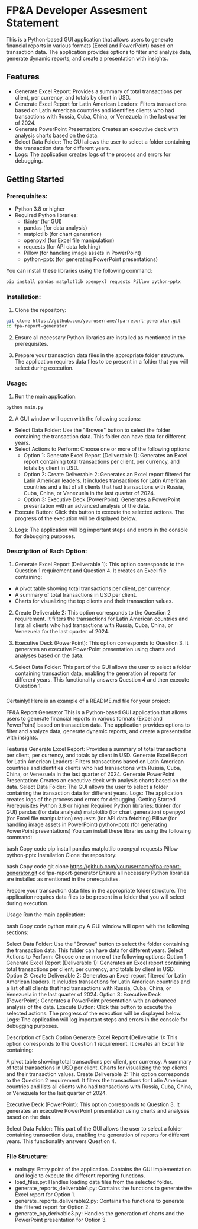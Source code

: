 # FP&A Developer Assesment Statement

This is a Python-based GUI application that allows users to generate financial reports in various formats (Excel and PowerPoint) based on transaction data. The application provides options to filter and analyze data, generate dynamic reports, and create a presentation with insights.

## Features
- Generate Excel Report: Provides a summary of total transactions per client, per currency, and totals by client in USD.
- Generate Excel Report for Latin American Leaders: Filters transactions based on Latin American countries and identifies clients who had transactions with Russia, Cuba, China, or Venezuela in the last quarter of 2024.
- Generate PowerPoint Presentation: Creates an executive deck with analysis charts based on the data.
- Select Data Folder: The GUI allows the user to select a folder containing the transaction data for different years.
- Logs: The application creates logs of the process and errors for debugging.

## Getting Started

### Prerequisites:
- Python 3.8 or higher
- Required Python libraries:
  - tkinter (for GUI)
  - pandas (for data analysis)
  - matplotlib (for chart generation)
  - openpyxl (for Excel file manipulation)
  - requests (for API data fetching)
  - Pillow (for handling image assets in PowerPoint)
  - python-pptx (for generating PowerPoint presentations)
 
You can install these libraries using the following command:
```bash
pip install pandas matplotlib openpyxl requests Pillow python-pptx
```

### Installation:

1. Clone the repository:
```bash
git clone https://github.com/yourusername/fpa-report-generator.git
cd fpa-report-generator
```

2. Ensure all necessary Python libraries are installed as mentioned in the prerequisites.

3. Prepare your transaction data files in the appropriate folder structure. The application requires data files to be present in a folder that you will select during execution.

### Usage:

1. Run the main application:
```bash
python main.py
```

2. A GUI window will open with the following sections:
- Select Data Folder: Use the "Browse" button to select the folder containing the transaction data. This folder can have data for different years.
- Select Actions to Perform: Choose one or more of the following options:
  - Option 1: Generate Excel Report (Deliverable 1): Generates an Excel report containing total transactions per client, per currency, and totals by client in USD.
  - Option 2: Create Deliverable 2: Generates an Excel report filtered for Latin American leaders. It includes transactions for Latin American countries and a list of all clients that had transactions with Russia, Cuba, China, or Venezuela in the last quarter of 2024.
  - Option 3: Executive Deck (PowerPoint): Generates a PowerPoint presentation with an advanced analysis of the data.
- Execute Button: Click this button to execute the selected actions. The progress of the execution will be displayed below.

3. Logs: The application will log important steps and errors in the console for debugging purposes.

### Description of Each Option:

1. Generate Excel Report (Deliverable 1): This option corresponds to the Question 1 requirement and Question 4. It creates an Excel file containing:
  - A pivot table showing total transactions per client, per currency.
  - A summary of total transactions in USD per client.
  - Charts for visualizing the top clients and their transaction values.
    
2. Create Deliverable 2: This option corresponds to the Question 2 requirement. It filters the transactions for Latin American countries and lists all clients who had transactions with Russia, Cuba, China, or Venezuela for the last quarter of 2024.

3. Executive Deck (PowerPoint): This option corresponds to Question 3. It generates an executive PowerPoint presentation using charts and analyses based on the data.

4. Select Data Folder: This part of the GUI allows the user to select a folder containing transaction data, enabling the generation of reports for different years. This functionality answers Question 4 and then execute Question 1.

### 
Certainly! Here is an example of a README.md file for your project:

FP&A Report Generator
This is a Python-based GUI application that allows users to generate financial reports in various formats (Excel and PowerPoint) based on transaction data. The application provides options to filter and analyze data, generate dynamic reports, and create a presentation with insights.

Features
Generate Excel Report: Provides a summary of total transactions per client, per currency, and totals by client in USD.
Generate Excel Report for Latin American Leaders: Filters transactions based on Latin American countries and identifies clients who had transactions with Russia, Cuba, China, or Venezuela in the last quarter of 2024.
Generate PowerPoint Presentation: Creates an executive deck with analysis charts based on the data.
Select Data Folder: The GUI allows the user to select a folder containing the transaction data for different years.
Logs: The application creates logs of the process and errors for debugging.
Getting Started
Prerequisites
Python 3.8 or higher
Required Python libraries:
tkinter (for GUI)
pandas (for data analysis)
matplotlib (for chart generation)
openpyxl (for Excel file manipulation)
requests (for API data fetching)
Pillow (for handling image assets in PowerPoint)
python-pptx (for generating PowerPoint presentations)
You can install these libraries using the following command:

bash
Copy code
pip install pandas matplotlib openpyxl requests Pillow python-pptx
Installation
Clone the repository:

bash
Copy code
git clone https://github.com/yourusername/fpa-report-generator.git
cd fpa-report-generator
Ensure all necessary Python libraries are installed as mentioned in the prerequisites.

Prepare your transaction data files in the appropriate folder structure. The application requires data files to be present in a folder that you will select during execution.

Usage
Run the main application:

bash
Copy code
python main.py
A GUI window will open with the following sections:

Select Data Folder: Use the "Browse" button to select the folder containing the transaction data. This folder can have data for different years.
Select Actions to Perform: Choose one or more of the following options:
Option 1: Generate Excel Report (Deliverable 1): Generates an Excel report containing total transactions per client, per currency, and totals by client in USD.
Option 2: Create Deliverable 2: Generates an Excel report filtered for Latin American leaders. It includes transactions for Latin American countries and a list of all clients that had transactions with Russia, Cuba, China, or Venezuela in the last quarter of 2024.
Option 3: Executive Deck (PowerPoint): Generates a PowerPoint presentation with an advanced analysis of the data.
Execute Button: Click this button to execute the selected actions. The progress of the execution will be displayed below.
Logs: The application will log important steps and errors in the console for debugging purposes.

Description of Each Option
Generate Excel Report (Deliverable 1): This option corresponds to the Question 1 requirement. It creates an Excel file containing:

A pivot table showing total transactions per client, per currency.
A summary of total transactions in USD per client.
Charts for visualizing the top clients and their transaction values.
Create Deliverable 2: This option corresponds to the Question 2 requirement. It filters the transactions for Latin American countries and lists all clients who had transactions with Russia, Cuba, China, or Venezuela for the last quarter of 2024.

Executive Deck (PowerPoint): This option corresponds to Question 3. It generates an executive PowerPoint presentation using charts and analyses based on the data.

Select Data Folder: This part of the GUI allows the user to select a folder containing transaction data, enabling the generation of reports for different years. This functionality answers Question 4.

### File Structure:

- main.py: Entry point of the application. Contains the GUI implementation and logic to execute the different reporting functions.
- load_files.py: Handles loading data files from the selected folder.
- generate_reports_deliverable1.py: Contains the functions to generate the Excel report for Option 1.
- generate_reports_deliverable2.py: Contains the functions to generate the filtered report for Option 2.
- generate_pp_derivable3.py: Handles the generation of charts and the PowerPoint presentation for Option 3.
